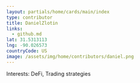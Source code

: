 ```yaml
---
layout: partials/home/cards/main/index
type: contributor
title: DanielZlotin
links:
  - github.md
lat: 31.5313113
lng: -90.026573
countryCode: US
image: /assets/img/home/contributors/daniel.png
---
```


Interests: DeFi, Trading strategies
